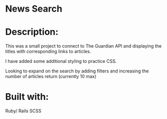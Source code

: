 
# News Search

# Description:

This was a small project to connect to The Guardian API and displaying the titles with corresponding links to articles.

I have added some additional styling to practice CSS.

Looking to expand on the search by adding filters and increasing the number of articles return (currently 10 max)

# Built with:

Ruby/ Rails
SCSS


